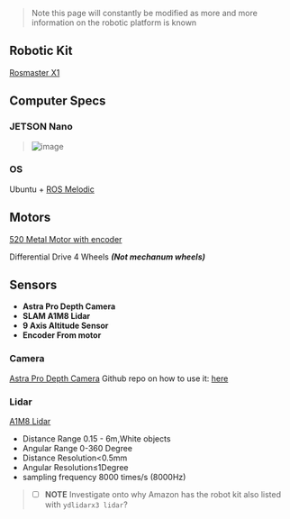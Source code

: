 > Note this page will constantly be modified as more and more information on the robotic platform is known

## Robotic Kit
[Rosmaster X1](https://a.co/d/7gkyNuO)

## Computer Specs
### JETSON Nano
>![image](https://github.com/L42ARO/CIS4900_RoboticNavigator/assets/89555610/a313f198-184e-4b6a-adb1-7db4978fcf24)
### OS
Ubuntu + [ROS Melodic](https://wiki.ros.org/melodic)
## Motors

[520 Metal Motor with encoder](https://a.co/d/bezZJWe)

Differential Drive
4 Wheels ***(Not mechanum wheels)***

## Sensors
- **Astra Pro Depth Camera**
- **SLAM A1M8 Lidar**
- **9 Axis Altitude Sensor**
- **Encoder From motor**

### Camera
[Astra Pro Depth Camera](https://www.orbbec.com/products/structured-light-camera/astra-series/)
Github repo on how to use it: [here](https://github.com/YahboomTechnology/Astra-Pro-Depth-Camera)

### Lidar
[A1M8 Lidar](https://www.amazon.com/Slamtec-RPLIDAR-Scanning-Avoidance-Navigation/dp/B07TJW5SXF)

- Distance Range 0.15 - 6m,White objects
- Angular Range 0-360 Degree
- Distance Resolution<0.5mm
- Angular Resolution≤1Degree
- sampling frequency 8000 times/s (8000Hz)

> - [ ] **NOTE** Investigate onto why Amazon has the robot kit also listed with `ydlidarx3 lidar`?